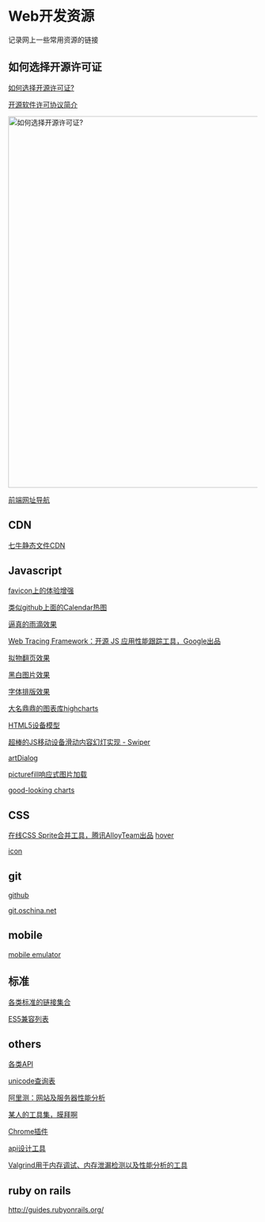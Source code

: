 
Web开发资源
============================
记录网上一些常用资源的链接

## 如何选择开源许可证
[如何选择开源许可证?](http://www.ruanyifeng.com/blog/2011/05/how_to_choose_free_software_licenses.html "如何选择开源许可证")

[开源软件许可协议简介](http://www.aqee.net/a-short-guide-to-open-source-and-similar-licenses/)

<img src="http://image.beekka.com/blog/201105/free_software_licenses.png" alt="如何选择开源许可证?" title="如何选择开源许可证?" width="750" />

[前端网址导航](http://www.daqianduan.com/nav/)

## CDN
[七牛静态文件CDN](http://www.staticfile.org/)
    
## Javascript
[favicon上的体验增强](http://lab.ejci.net/favico.js/)

[类似github上面的Calendar热图](http://kamisama.github.io/cal-heatmap/)

[逼真的雨滴效果](http://maroslaw.github.io/rainyday.js/)

[Web Tracing Framework：开源 JS 应用性能跟踪工具，Google出品](http://google.github.io/tracing-framework/index.html)

[拟物翻页效果](http://www.turnjs.com/)

[黑白图片效果](http://gianlucaguarini.com/canvas-experiments/jQuery.BlackAndWhite/)

[字体排版效果](http://tympanus.net/Development/Arctext/)

[大名鼎鼎的图表库highcharts](http://www.highcharts.com/)

[HTML5设备模型](http://aarnis.com/demo.html)

[超棒的JS移动设备滑动内容幻灯实现 - Swiper](http://www.gbin1.com/technology/javascript/20130620-mobile-js-slider-swiper/)

[artDialog](https://github.com/aui/artDialog)

[picturefill响应式图片加载](https://github.com/scottjehl/picturefill)

[good-looking charts](http://www.oesmith.co.uk/morris.js/)

## CSS
[在线CSS Sprite合并工具，腾讯AlloyTeam出品](https://github.com/AlloyTeam/gopng)
[hover](http://ianlunn.github.io/Hover/)

[icon](http://www.iconfont.cn/)


## git
[github](http://github.com/)

[git.oschina.net](https://git.oschina.net/)

## mobile
[mobile emulator](http://emulator.mobilewebsitesubmit.com/)


## 标准
[各类标准的链接集合](https://gist.github.com/wintercn/5925837)

[ES5兼容列表](http://kangax.github.io/es5-compat-table/)

## others
[各类API](http://devdocs.io/)


[unicode查询表](http://unicode-table.com/en/)

[阿里测：网站及服务器性能分析](http://www.alibench.com)

[某人的工具集，膜拜啊](http://f2e.im/static/pages/nav/index.html#6755344-tsina-1-50251-72fb614e7130783e23f259bf5de6db3a)

[Chrome插件](http://www.getpostman.com/)

[api设计工具](https://app.apiary.io)

[Valgrind用于内存调试、内存泄漏检测以及性能分析的工具](http://zh.wikipedia.org/wiki/Valgrind)

## ruby on rails
http://guides.rubyonrails.org/


